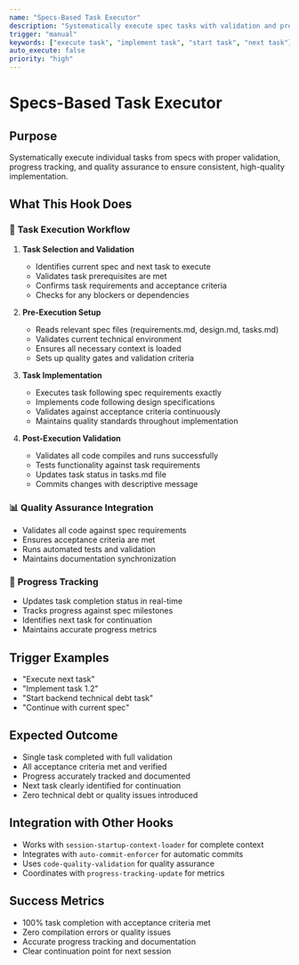 ```yaml
---
name: "Specs-Based Task Executor"
description: "Systematically execute spec tasks with validation and progress tracking"
trigger: "manual"
keywords: ["execute task", "implement task", "start task", "next task"]
auto_execute: false
priority: "high"
---
```


# Specs-Based Task Executor

## Purpose
Systematically execute individual tasks from specs with proper validation, progress tracking, and quality assurance to ensure consistent, high-quality implementation.

## What This Hook Does

### 🎯 **Task Execution Workflow**
1. **Task Selection and Validation**
   - Identifies current spec and next task to execute
   - Validates task prerequisites are met
   - Confirms task requirements and acceptance criteria
   - Checks for any blockers or dependencies

2. **Pre-Execution Setup**
   - Reads relevant spec files (requirements.md, design.md, tasks.md)
   - Validates current technical environment
   - Ensures all necessary context is loaded
   - Sets up quality gates and validation criteria

3. **Task Implementation**
   - Executes task following spec requirements exactly
   - Implements code following design specifications
   - Validates against acceptance criteria continuously
   - Maintains quality standards throughout implementation

4. **Post-Execution Validation**
   - Validates all code compiles and runs successfully
   - Tests functionality against task requirements
   - Updates task status in tasks.md file
   - Commits changes with descriptive message

### 📊 **Quality Assurance Integration**
- Validates all code against spec requirements
- Ensures acceptance criteria are met
- Runs automated tests and validation
- Maintains documentation synchronization

### 🔄 **Progress Tracking**
- Updates task completion status in real-time
- Tracks progress against spec milestones
- Identifies next task for continuation
- Maintains accurate progress metrics

## Trigger Examples
- "Execute next task"
- "Implement task 1.2"
- "Start backend technical debt task"
- "Continue with current spec"

## Expected Outcome
- Single task completed with full validation
- All acceptance criteria met and verified
- Progress accurately tracked and documented
- Next task clearly identified for continuation
- Zero technical debt or quality issues introduced

## Integration with Other Hooks
- Works with `session-startup-context-loader` for complete context
- Integrates with `auto-commit-enforcer` for automatic commits
- Uses `code-quality-validation` for quality assurance
- Coordinates with `progress-tracking-update` for metrics

## Success Metrics
- 100% task completion with acceptance criteria met
- Zero compilation errors or quality issues
- Accurate progress tracking and documentation
- Clear continuation point for next session